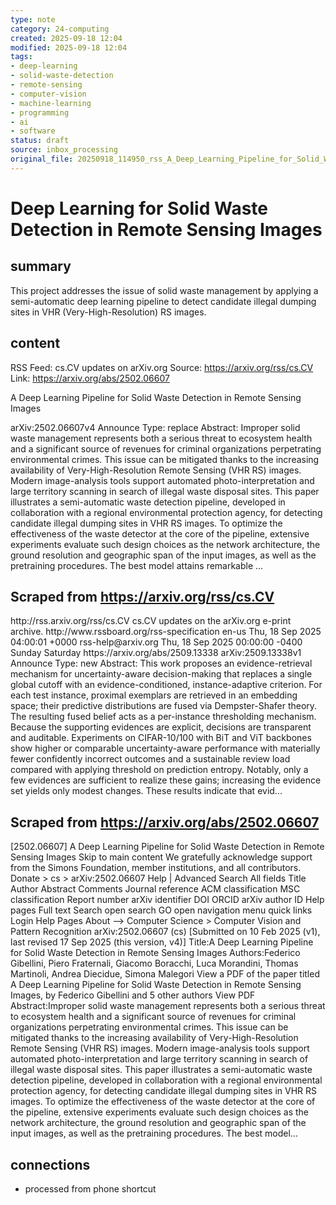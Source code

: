 ```yaml
---
type: note
category: 24-computing
created: 2025-09-18 12:04
modified: 2025-09-18 12:04
tags:
- deep-learning
- solid-waste-detection
- remote-sensing
- computer-vision
- machine-learning
- programming
- ai
- software
status: draft
source: inbox_processing
original_file: 20250918_114950_rss_A_Deep_Learning_Pipeline_for_Solid_Waste_Detection.txt
---
```



# Deep Learning for Solid Waste Detection in Remote Sensing Images

## summary
This project addresses the issue of solid waste management by applying a semi-automatic deep learning pipeline to detect candidate illegal dumping sites in VHR (Very-High-Resolution) RS images.

## content
RSS Feed: cs.CV updates on arXiv.org
Source: https://arxiv.org/rss/cs.CV
Link: https://arxiv.org/abs/2502.06607

A Deep Learning Pipeline for Solid Waste Detection in Remote Sensing Images

arXiv:2502.06607v4 Announce Type: replace Abstract: Improper solid waste management represents both a serious threat to ecosystem health and a significant source of revenues for criminal organizations perpetrating environmental crimes. This issue can be mitigated thanks to the increasing availability of Very-High-Resolution Remote Sensing (VHR RS) images. Modern image-analysis tools support automated photo-interpretation and large territory scanning in search of illegal waste disposal sites. This paper illustrates a semi-automatic waste detection pipeline, developed in collaboration with a regional environmental protection agency, for detecting candidate illegal dumping sites in VHR RS images. To optimize the effectiveness of the waste detector at the core of the pipeline, extensive experiments evaluate such design choices as the network architecture, the ground resolution and geographic span of the input images, as well as the pretraining procedures. The best model attains remarkable ...

## Scraped from https://arxiv.org/rss/cs.CV
<?xml version='1.0' encoding='UTF-8'?>
<rss xmlns:arxiv="http://arxiv.org/schemas/atom" xmlns:dc="http://purl.org/dc/elements/1.1/" xmlns:atom="http://www.w3.org/2005/Atom" xmlns:content="http://purl.org/rss/1.0/modules/content/" version="2.0">
  <channel>
    <title>cs.CV updates on arXiv.org</title>
    <link>http://rss.arxiv.org/rss/cs.CV</link>
    <description>cs.CV updates on the arXiv.org e-print archive.</description>
    <atom:link href="http://rss.arxiv.org/rss/cs.CV" rel="self" type="application/rss+xml"/>
    <docs>http://www.rssboard.org/rss-specification</docs>
    <language>en-us</language>
    <lastBuildDate>Thu, 18 Sep 2025 04:00:01 +0000</lastBuildDate>
    <managingEditor>rss-help@arxiv.org</managingEditor>
    <pubDate>Thu, 18 Sep 2025 00:00:00 -0400</pubDate>
    <skipDays>
      <day>Sunday</day>
      <day>Saturday</day>
    </skipDays>
    <item>
      <title>Proximity-Based Evidence Retrieval for Uncertainty-Aware Neural Networks</title>
      <link>https://arxiv.org/abs/2509.13338</link>
      <description>arXiv:2509.13338v1 Announce Type: new 
Abstract: This work proposes an evidence-retrieval mechanism for uncertainty-aware decision-making that replaces a single global cutoff with an evidence-conditioned, instance-adaptive criterion. For each test instance, proximal exemplars are retrieved in an embedding space; their predictive distributions are fused via Dempster-Shafer theory. The resulting fused belief acts as a per-instance thresholding mechanism. Because the supporting evidences are explicit, decisions are transparent and auditable. Experiments on CIFAR-10/100 with BiT and ViT backbones show higher or comparable uncertainty-aware performance with materially fewer confidently incorrect outcomes and a sustainable review load compared with applying threshold on prediction entropy. Notably, only a few evidences are sufficient to realize these gains; increasing the evidence set yields only modest changes. These results indicate that evid...


## Scraped from https://arxiv.org/abs/2502.06607
[2502.06607] A Deep Learning Pipeline for Solid Waste Detection in Remote Sensing Images Skip to main content We gratefully acknowledge support from the Simons Foundation, member institutions, and all contributors. Donate &gt; cs &gt; arXiv:2502.06607 Help | Advanced Search All fields Title Author Abstract Comments Journal reference ACM classification MSC classification Report number arXiv identifier DOI ORCID arXiv author ID Help pages Full text Search open search GO open navigation menu quick links Login Help Pages About --> Computer Science > Computer Vision and Pattern Recognition arXiv:2502.06607 (cs) [Submitted on 10 Feb 2025 (v1), last revised 17 Sep 2025 (this version, v4)] Title:A Deep Learning Pipeline for Solid Waste Detection in Remote Sensing Images Authors:Federico Gibellini, Piero Fraternali, Giacomo Boracchi, Luca Morandini, Thomas Martinoli, Andrea Diecidue, Simona Malegori View a PDF of the paper titled A Deep Learning Pipeline for Solid Waste Detection in Remote Sensing Images, by Federico Gibellini and 5 other authors View PDF Abstract:Improper solid waste management represents both a serious threat to ecosystem health and a significant source of revenues for criminal organizations perpetrating environmental crimes. This issue can be mitigated thanks to the increasing availability of Very-High-Resolution Remote Sensing (VHR RS) images. Modern image-analysis tools support automated photo-interpretation and large territory scanning in search of illegal waste disposal sites. This paper illustrates a semi-automatic waste detection pipeline, developed in collaboration with a regional environmental protection agency, for detecting candidate illegal dumping sites in VHR RS images. To optimize the effectiveness of the waste detector at the core of the pipeline, extensive experiments evaluate such design choices as the network architecture, the ground resolution and geographic span of the input images, as well as the pretraining procedures. The best model...


## connections
- processed from phone shortcut
